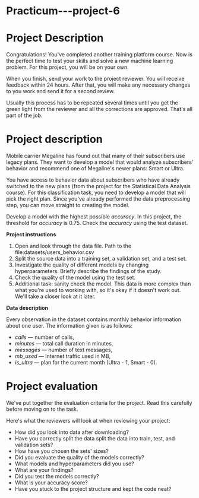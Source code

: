 # Practicum---project-6
# **Project Description**

Congratulations! You&#39;ve completed another training platform course. Now is the perfect time to test your skills and solve a new machine learning problem. For this project, you will be on your own.

When you finish, send your work to the project reviewer. You will receive feedback within 24 hours. After that, you will make any necessary changes to you work and send it for a second review.

Usually this process has to be repeated several times until you get the green light from the reviewer and all the corrections are approved. That&#39;s all part of the job.

# **Project description**

Mobile carrier Megaline has found out that many of their subscribers use legacy plans. They want to develop a model that would analyze subscribers&#39; behavior and recommend one of Megaline&#39;s newer plans: Smart or Ultra.

You have access to behavior data about subscribers who have already switched to the new plans (from the project for the Statistical Data Analysis course). For this classification task, you need to develop a model that will pick the right plan. Since you&#39;ve already performed the data preprocessing step, you can move straight to creating the model.

Develop a model with the highest possible _accuracy_. In this project, the threshold for _accuracy_ is 0.75. Check the _accuracy_ using the test dataset.

**Project instructions**

1. Open and look through the data file. Path to the file:datasets/users\_behavior.csv
2. Split the source data into a training set, a validation set, and a test set.
3. Investigate the quality of different models by changing hyperparameters. Briefly describe the findings of the study.
4. Check the quality of the model using the test set.
5. Additional task: sanity check the model. This data is more complex than what you&#39;re used to working with, so it&#39;s okay if it doesn&#39;t work out. We&#39;ll take a closer look at it later.

**Data description**

Every observation in the dataset contains monthly behavior information about one user. The information given is as follows:

- _сalls_ — number of calls,
- _minutes_ — total call duration in minutes,
- _messages_ — number of text messages,
- _mb\_used_ — Internet traffic used in MB,
- _is\_ultra_ — plan for the current month (Ultra - 1, Smart - 0).

# **Project evaluation**

We&#39;ve put together the evaluation criteria for the project. Read this carefully before moving on to the task.

Here&#39;s what the reviewers will look at when reviewing your project:

- How did you look into data after downloading?
- Have you correctly split the data split the data into train, test, and validation sets?
- How have you chosen the sets&#39; sizes?
- Did you evaluate the quality of the models correctly?
- What models and hyperparameters did you use?
- What are your findings?
- Did you test the models correctly?
- What is your accuracy score?
- Have you stuck to the project structure and kept the code neat?
